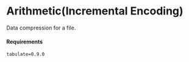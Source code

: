 # Arithmetic(Incremental Encoding)
Data compression for a file. 

#### Requirements
`tabulate=0.9.0`
